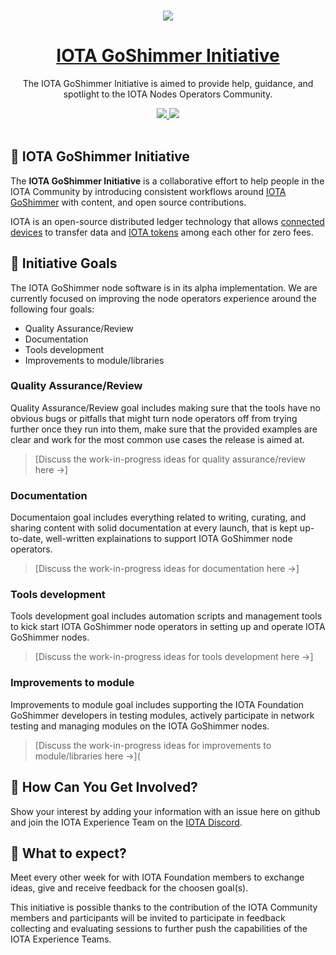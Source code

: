<p align="center">
  <br>
  <a href="https://www.iota.org">
    <img src="https://media.iota.works/IOTA_Logo/Black/IOTA_Logo_black_100px.png"/>
  </a>
</p>
<h1 align="center"><a href="https://www.iota.org"> IOTA GoShimmer Initiative</a></h1>

<p align="center">The IOTA GoShimmer Initiative is aimed to provide help, guidance, and spotlight to the IOTA Nodes Operators Community.</p>

<p align="center">
  <a title="MIT License" href="LICENSE">
    <img src="https://img.shields.io/github/license/gridsome/gridsome.svg?style=flat-square&label=License&colorB=6cc24a">
  </a>
  <a title="Follow on Twitter" href="https://twitter.com/iotatoken">
    <img src="https://img.shields.io/twitter/follow/iotatoken.svg?style=social&label=Follow%20@iotatoken">
  </a>
  <br>
  <br>
</p>



## 🌳 IOTA GoShimmer Initiative

The **IOTA GoShimmer Initiative** is a collaborative effort to help people in the IOTA Community by introducing consistent workflows around [IOTA GoShimmer](https://docs.iota.org/docs/node-software/0.1/goshimmer/introduction/overview) with content, and open source contributions.

IOTA is an open-source distributed ledger technology that allows [connected devices](https://en.wikipedia.org/wiki/Connected_Devices) to transfer data and [IOTA tokens](https://docs.iota.org/docs/getting-started/0.1/clients/token) among each other for zero fees.

## 🎯 Initiative Goals

The IOTA GoShimmer node software is in its alpha implementation. We are currently focused on improving the node operators experience around the following four goals:

- Quality Assurance/Review
- Documentation
- Tools development
- Improvements to module/libraries

### Quality Assurance/Review

Quality Assurance/Review goal includes making sure that the tools have no obvious bugs or pitfalls that might turn node operators off from trying further once they run into them, make sure that the provided examples are clear and work for the most common use cases the release is aimed at.

> [Discuss the work-in-progress ideas for quality assurance/review here →]

### Documentation

Documentaion goal includes everything related to writing, curating, and sharing content with solid documentation at every launch, that is kept up-to-date, well-written explainations to support IOTA GoShimmer node operators.

> [Discuss the work-in-progress ideas for documentation here →]

### Tools development

Tools development goal includes automation scripts and management tools to kick start IOTA GoShimmer node operators in setting up and operate IOTA GoShimmer nodes.

> [Discuss the work-in-progress ideas for tools development here →]

###  Improvements to module

Improvements to module goal includes supporting the IOTA Foundation GoShimmer developers in testing modules, actively participate in network testing and managing modules on the IOTA GoShimmer nodes.

> [Discuss the work-in-progress ideas for improvements to module/libraries here →](

## 🤔 How Can You Get Involved?

Show your interest by adding your information with an issue here on github and join the IOTA Experience Team on the [IOTA Discord](https://discord.iota.org).

## 👥 What to expect?

Meet every other week for with IOTA Foundation members to exchange ideas, give and receive feedback for the choosen goal(s).

This initiative is possible thanks to the contribution of the IOTA Community members and participants will be invited to participate in feedback collecting and evaluating sessions to further push the capabilities of the IOTA Experience Teams. 
